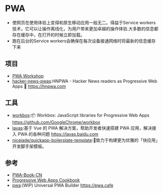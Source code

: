 # PWA

* 使网页在使用体验上变得和原生移动应用一般无二。得益于Service workers技术，它可以让操作离线化，为用户带来更加卓越的操作体验.大多数的信息都存在缓存中，在打开的时候立即加载。
* 跑在后台的Service workers会确保在每次设备接通网络时将最新的信息缓存下来

## 项目

* [PWA Workshop](https://pwa-workshop.js.org/)
* [hacker-news-pwas](https://github.com/tastejs/hacker-news-pwas):HNPWA - Hacker News readers as Progressive Web Apps 📱 <https://hnpwa.com>

## 工具

* [workbox](https://github.com/GoogleChrome/workbox):📦 Workbox: JavaScript libraries for Progressive Web Apps <https://github.com/GoogleChrome/workbox>
* [lavas](https://github.com/lavas-project/lavas):基于 Vue 的 PWA 解决方案，帮助开发者快速搭建 PWA 应用，解决接入 PWA 的各种问题 <https://lavas.baidu.com>
* [nicejade/quickapp-boilerplate-template](https://github.com/nicejade/quickapp-boilerplate-template):🔨致力于构建更为优雅的「快应用」开发脚手架模板。

## 参考

* [PWA-Book-CN](https://github.com/SangKa/PWA-Book-CN)
* [Progressive Web Apps Cookbook](https://pwa-cookbook.js.org/)
* [pwa](https://github.com/lukeed/pwa):(WIP) Universal PWA Builder <https://pwa.cafe>

